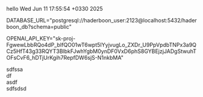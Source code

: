 hello Wed Jun 11 17:55:54 +0330 2025

DATABASE\_URL="postgresql://haderboon\_user:2123@localhost:5432/haderboon\_db?schema=public"

OPENAI\_API\_KEY="sk-proj-FgwewLbbRQo4dP\_bIfQO01wT6wpt5IYyjvugLo\_ZXDr\_U9PpVpdbTNPx3a9QCz5HfT43g33RQYT3BlbkFJwhYgbM0ynDF0VxD6phS8GYBEjzjJADgStwuhTOFsCvF6\_hDTjUrKgih7RepfDW6sjS-N1nkbMA"

sdfssa  
df  
asdf  
sdfsdsd